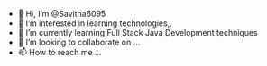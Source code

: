 - 👋 Hi, I’m @Savitha6095
- 👀 I’m interested in learning technologies,.
- 🌱 I’m currently learning Full Stack Java Development techniques
- 💞️ I’m looking to collaborate on ...
- 📫 How to reach me ...

<!---
Savitha6095/Savitha6095 is a ✨ special ✨ repository because its `README.md` (this file) appears on your GitHub profile.
You can click the Preview link to take a look at your changes.
--->
